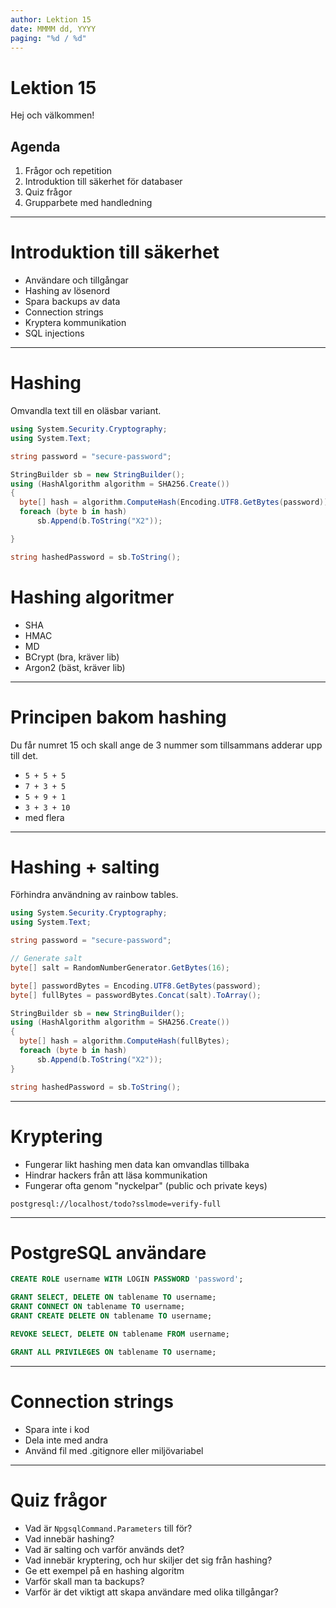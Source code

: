 ```yaml
---
author: Lektion 15
date: MMMM dd, YYYY
paging: "%d / %d"
---
```


# Lektion 15

Hej och välkommen!

## Agenda

1. Frågor och repetition
2. Introduktion till säkerhet för databaser
3. Quiz frågor
4. Grupparbete med handledning

---

# Introduktion till säkerhet

- Användare och tillgångar
- Hashing av lösenord
- Spara backups av data
- Connection strings
- Kryptera kommunikation
- SQL injections

---

# Hashing

Omvandla text till en oläsbar variant.

```csharp
using System.Security.Cryptography;
using System.Text;

string password = "secure-password";

StringBuilder sb = new StringBuilder();
using (HashAlgorithm algorithm = SHA256.Create())
{
  byte[] hash = algorithm.ComputeHash(Encoding.UTF8.GetBytes(password));
  foreach (byte b in hash)
      sb.Append(b.ToString("X2"));

}

string hashedPassword = sb.ToString();
```

# Hashing algoritmer

- SHA
- HMAC
- MD
- BCrypt (bra, kräver lib)
- Argon2 (bäst, kräver lib)

---

# Principen bakom hashing

Du får numret 15 och skall ange de 3 nummer som tillsammans adderar upp till det.

- `5 + 5 + 5`
- `7 + 3 + 5`
- `5 + 9 + 1`
- `3 + 3 + 10`
- med flera

---

# Hashing + salting

Förhindra användning av rainbow tables.

```csharp
using System.Security.Cryptography;
using System.Text;

string password = "secure-password";

// Generate salt
byte[] salt = RandomNumberGenerator.GetBytes(16);

byte[] passwordBytes = Encoding.UTF8.GetBytes(password);
byte[] fullBytes = passwordBytes.Concat(salt).ToArray();

StringBuilder sb = new StringBuilder();
using (HashAlgorithm algorithm = SHA256.Create())
{
  byte[] hash = algorithm.ComputeHash(fullBytes);
  foreach (byte b in hash)
      sb.Append(b.ToString("X2"));
}

string hashedPassword = sb.ToString();
```

---

# Kryptering

- Fungerar likt hashing men data kan omvandlas tillbaka
- Hindrar hackers från att läsa kommunikation
- Fungerar ofta genom "nyckelpar" (public och private keys)

`postgresql://localhost/todo?sslmode=verify-full`

---

# PostgreSQL användare

```sql
CREATE ROLE username WITH LOGIN PASSWORD 'password';

GRANT SELECT, DELETE ON tablename TO username;
GRANT CONNECT ON tablename TO username;
GRANT CREATE DELETE ON tablename TO username;

REVOKE SELECT, DELETE ON tablename FROM username;

GRANT ALL PRIVILEGES ON tablename TO username;
```

---

# Connection strings

- Spara inte i kod
- Dela inte med andra
- Använd fil med .gitignore eller miljövariabel

---

# Quiz frågor

- Vad är `NpgsqlCommand.Parameters` till för?
- Vad innebär hashing?
- Vad är salting och varför används det?
- Vad innebär kryptering, och hur skiljer det sig från hashing?
- Ge ett exempel på en hashing algoritm
- Varför skall man ta backups?
- Varför är det viktigt att skapa användare med olika tillgångar?

